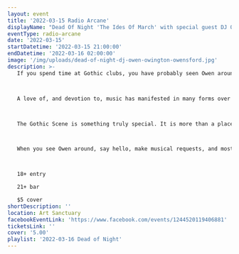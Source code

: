 ```yaml
---
layout: event
title: '2022-03-15 Radio Arcane'
displayName: "Dead Of Night 'The Ides Of March' with special guest DJ Owen Owington Owensford"
eventType: radio-arcane
date: '2022-03-15'
startDatetime: '2022-03-15 21:00:00'
endDatetime: '2022-03-16 02:00:00'
image: '/img/uploads/dead-of-night-dj-owen-owington-owensford.jpg'
description: >-
   If you spend time at Gothic clubs, you have probably seen Owen around. He has been a staple in the American Gothic Scene for decades from coast to coast. Currently based in the San Francisco Bay Area, his unique way of bringing joy to a dancefloor can be experienced regularly at multiple clubs, including Night Shift, 1984, and The Box, just to name a few, and can also be enjoyed on the weekly Hanging Garden Radio Show, which is heard throughout Northern California or anywhere in the world through the internet.



   A love of, and devotion to, music has manifested in many forms over Owen's lifetime. Aside form being a trained classical musician in his own right, Owen has spun professionally in such divergent musical genres as Swing, 80's, Indie, Current Top 40, and Lounge. Even in the Goth/Industrial realm, he is unusually diverse, spinning anything from Ethereal, to Aggrotech & EBM, to Deathrock, to 80's & 90's Industrial, and much more. He simply has a passion for music, itself, and sharing the feeling of experiencing its transcendence with others. This is why he is so eager to take and play as many requests as possible from the crowd. A club is a place to feel good.



   The Gothic Scene is something truly special. It is more than a place to go out; it is a genuine community. This is what draws many people it be part of it and this is why many of those people continue to be with it well after their peers in age have lost interest in going to clubs. When not behind the DJ tables, you will often find Owen loving this community. Chances are good he is probably dancing on the floor or conversing with everyone. His personal contributions include creating clubs and festivals, playing benefits whenever possible, and even constructing group trips and tours.



   When you see Owen around, say hello, make musical requests, and most of all, have a great time. After all, we're among friends and the joy of music. That's a good enough reason to celebrate any night!



   18+ entry

   21+ bar

   $5 cover
shortDescription: ''
location: Art Sanctuary
facebookEventLink: 'https://www.facebook.com/events/1244520119406881'
ticketsLink: ''
cover: '5.00'
playlist: '2022-03-16 Dead of Night'
---
```

